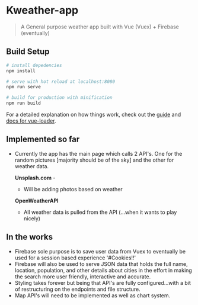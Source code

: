 # Kweather-app

> A General purpose weather app built with Vue (Vuex) + Firebase (eventually)

## Build Setup

```bash
# install depedencies
npm install

# serve with hot reload at localhost:8080
npm run serve

# build for production with minification
npm run build
```

For a detailed explanation on how things work, check out the [guide](http://vuejs-templates.github.io/webpack/) and [docs for vue-loader](http://vuejs.github.io/vue-loader).

## Implemented so far

- Currently the app has the main page which calls 2 API's. One for the random pictures [majority should be of the sky] and the other for weather data.

  **Unsplash.com** -

  - Will be adding photos based on weather

  **OpenWeatherAPI**

  - All weather data is pulled from the API (...when it wants to play nicely)

## In the works

- Firebase sole purpose is to save user data from Vuex to eventually be used for a session based experience '#Cookies!!'
- Firebase will also be used to serve JSON data that holds the full name, location, population, and other details about cities in the effort in making the search more user friendly, interactive and accurate.
- Styling takes forever but being that API's are fully configured...with a bit of restructuring on the endpoints and file structure.
- Map API's will need to be implemented as well as chart system.
